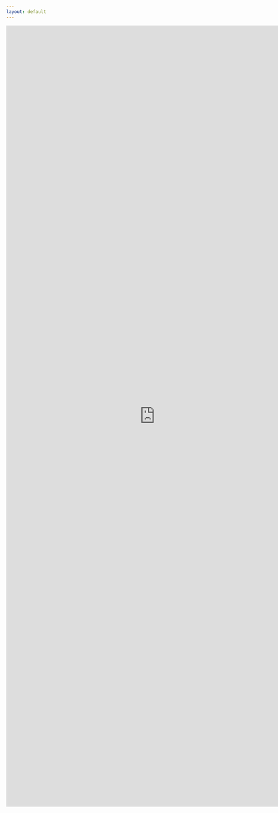 ```yaml
---
layout: default
---
```


<embed src="https://github.com/Fa23/fa23.github.io/blob/master/CV/cv.pdf" width="800px" height="2100px">
